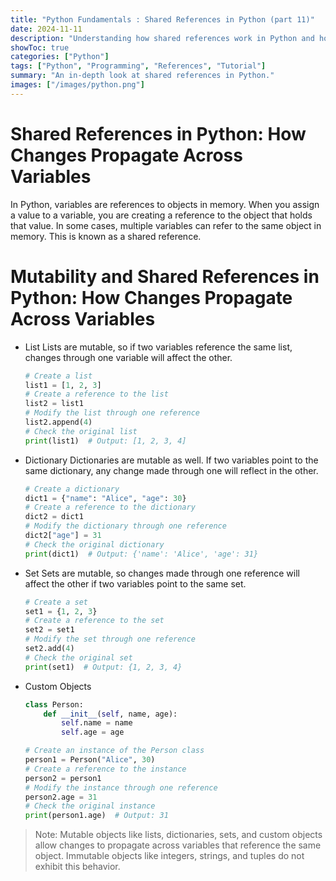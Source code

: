 ```yaml
---
title: "Python Fundamentals : Shared References in Python (part 11)"
date: 2024-11-11 
description: "Understanding how shared references work in Python and how changes propagate across variables."
showToc: true
categories: ["Python"]
tags: ["Python", "Programming", "References", "Tutorial"]
summary: "An in-depth look at shared references in Python."
images: ["/images/python.png"]
---
```


# Shared References in Python: How Changes Propagate Across Variables
In Python, variables are references to objects in memory. When you assign a value to a variable, you are creating a reference to the object that holds that value. In some cases, multiple variables can refer to the same object in memory. This is known as a shared reference.

# Mutability and Shared References in Python: How Changes Propagate Across Variables


- List
Lists are mutable, so if two variables reference the same list, changes through one variable will affect the other.
    
    ```python
    # Create a list
    list1 = [1, 2, 3]
    # Create a reference to the list
    list2 = list1
    # Modify the list through one reference
    list2.append(4)
    # Check the original list
    print(list1)  # Output: [1, 2, 3, 4]
    ```
- Dictionary
Dictionaries are mutable as well. If two variables point to the same dictionary, any change made through one will reflect in the other.

    ```python
    # Create a dictionary
    dict1 = {"name": "Alice", "age": 30}
    # Create a reference to the dictionary
    dict2 = dict1
    # Modify the dictionary through one reference
    dict2["age"] = 31
    # Check the original dictionary
    print(dict1)  # Output: {'name': 'Alice', 'age': 31}
    ```

- Set
Sets are mutable, so changes made through one reference will affect the other if two variables point to the same set.

    ```python
    # Create a set
    set1 = {1, 2, 3}
    # Create a reference to the set
    set2 = set1
    # Modify the set through one reference
    set2.add(4)
    # Check the original set
    print(set1)  # Output: {1, 2, 3, 4}
    ```

- Custom Objects

    ```python
    class Person:
        def __init__(self, name, age):
            self.name = name
            self.age = age

    # Create an instance of the Person class
    person1 = Person("Alice", 30)
    # Create a reference to the instance
    person2 = person1
    # Modify the instance through one reference
    person2.age = 31
    # Check the original instance
    print(person1.age)  # Output: 31
    ```


> Note: Mutable objects like lists, dictionaries, sets, and custom objects allow changes to propagate across variables that reference the same object. Immutable objects like integers, strings, and tuples do not exhibit this behavior.


